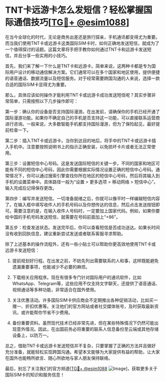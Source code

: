 # TNT卡远游卡怎么发短信？轻松掌握国际通信技巧[[TG💪+ @esim1088](https://t.me/s/esim1088)]

在当今全球化的时代，无论是商务出差还是旅行探亲，手机通讯都变得尤为重要。而当我们使用TNT卡或远游卡这类国际SIM卡时，如何正确地发送短信，就成为了一个值得探讨的话题。这篇文章将手把手教你如何通过TNT卡和远游卡发送短信，并且分享一些实用的小技巧。

首先，我们来了解一下什么是TNT卡和远游卡。简单来说，这两种卡都是专为国际用户设计的移动通信解决方案。它们通常可以在多个国家和地区使用，提供便捷的语音通话、数据流量以及短信服务。对于经常需要跨国沟通的人来说，选择一款合适的国际SIM卡显得尤为重要。

那么，具体应该如何操作才能利用TNT卡或远游卡成功发送短信呢？其实步骤非常简单，只需按照以下几步操作即可：

第一步：确认你的设备是否支持国际漫游。在出发前，请确保你的手机已经开通了国际漫游功能。如果你不确定自己的手机是否支持这一功能，可以直接联系运营商进行咨询。一般来说，大多数智能手机都支持国际漫游，但为了保险起见，最好提前检查一下。

第二步：插入TNT卡或远游卡。当你到达目的地后，将手中的TNT卡或远游卡插入手机中。注意要按照说明书上的指示正确安装，以免损坏卡片或者无法正常使用。

第三步：设置短信中心号码。这是发送国际短信的关键一步。不同的国家和地区可能有不同的短信中心号码，因此你需要根据实际情况设置正确的短信中心号码。通常情况下，你可以通过搜索引擎查找你所在地区的短信中心号码，然后将其输入到手机的设置菜单中。具体路径一般为“设置 > 更多选项 > 移动网络 > 短信中心”。输入完成后记得保存更改。

第四步：编写并发送短信。一切准备就绪之后，你就可以像平时一样编辑短信内容了。在输入框中填写收件人的手机号码以及你想传达的信息，然后点击发送按钮即可。需要注意的是，在输入收件人号码时，一定要加上国家代码。例如，如果你要给中国的手机号码发送短信，就需要在号码前面加上“+86”。

第五步：检查发送状态。发送完毕后，你可以查看短信是否成功送达。如果长时间没有收到回执信息，建议重新尝试发送或者联系客服寻求帮助。

除了上述基本的操作流程外，还有一些小贴士可以帮助你更高效地使用TNT卡或远游卡发送短信：

1. 提前规划好行程。在出发之前，不妨先列出需要联系的人和事，这样既能避免遗漏重要事项，也能减少不必要的麻烦。
   
2. 下载相关应用程序。现在有很多专门针对国际用户的通讯软件，比如WhatsApp、Telegram等，这些应用不仅支持文字聊天，还提供了语音通话、视频通话等多种功能，非常适合在国外使用。

3. 关注优惠活动。许多国际SIM卡供应商会不定期推出各种促销活动，比如买一赠一、折扣优惠等。关注他们的官方网站或者社交媒体账号，及时获取最新资讯，或许能帮你节省不少费用。

4. 备份重要资料。虽然现代技术已经非常先进，但在某些特殊情况下仍然可能出现意外情况。因此，在出国前务必将重要的联系人信息备份至云端或其他存储设备上，以防万一。

总之，借助TNT卡或远游卡发送短信并不复杂，只要掌握了正确的方法并且做好充分准备，就能轻松实现跨国沟通。希望本文能够为大家提供有益的帮助，让大家在国外也能畅所欲言、随心所欲地与家人朋友保持联络。

最后，别忘了关注我们的官方频道[[TG💪+ @esim1088](https://t.me/s/esim1088) ![Image](https://i.postimg.cc/4NQfJmqS/Snipaste-2025-05-13-00-14-12.png)]，获取更多关于国际SIM卡的知识和服务信息！